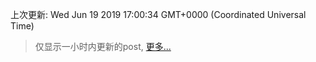 
  
 上次更新: Wed Jun 19 2019 17:00:34 GMT+0000 (Coordinated Universal Time) 

 > 仅显示一小时内更新的post, [更多...](screenshots/)
  